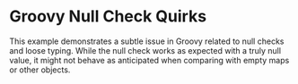 # Groovy Null Check Quirks

This example demonstrates a subtle issue in Groovy related to null checks and loose typing.  While the null check works as expected with a truly null value, it might not behave as anticipated when comparing with empty maps or other objects.